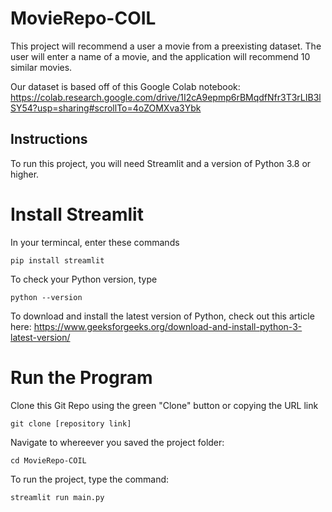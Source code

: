 # MovieRepo-COIL
This project will recommend a user a movie from a preexisting dataset. The user will enter a name of a movie, and the application will recommend 10 similar movies.

Our dataset is based off of this Google Colab notebook: https://colab.research.google.com/drive/1I2cA9epmp6rBMqdfNfr3T3rLIB3lSY54?usp=sharing#scrollTo=4oZOMXva3Ybk

## Instructions

To run this project, you will need Streamlit and a version of Python 3.8 or higher. 

# Install Streamlit
In your termincal, enter these commands
```
pip install streamlit
```
To check your Python version, type
```
python --version
```
To download and install the latest version of Python, check out this article here: https://www.geeksforgeeks.org/download-and-install-python-3-latest-version/

# Run the Program
Clone this Git Repo using the green "Clone" button or copying the URL link
```
git clone [repository link]
```
Navigate to whereever you saved the project folder:
```
cd MovieRepo-COIL
```
To run the project, type the command:
```
streamlit run main.py
```


